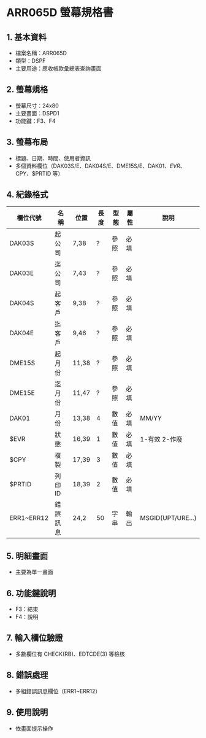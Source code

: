 # ARR065D 螢幕規格書

## 1. 基本資料
- 檔案名稱：ARR065D
- 類型：DSPF
- 主要用途：應收帳款彙總表查詢畫面

## 2. 螢幕規格
- 螢幕尺寸：24x80
- 主要畫面：DSPD1
- 功能鍵：F3、F4

## 3. 螢幕布局
- 標題、日期、時間、使用者資訊
- 多個資料欄位（DAK03S/E、DAK04S/E、DME15S/E、DAK01、$EVR、$CPY、$PRTID 等）

## 4. 紀錄格式
| 欄位代號 | 名稱 | 位置 | 長度 | 型態 | 屬性 | 說明 |
|----------|------|------|------|------|------|------|
| DAK03S   | 起公司|7,38 | ?    | 參照 | 必填 |      |
| DAK03E   | 迄公司|7,43 | ?    | 參照 | 必填 |      |
| DAK04S   | 起客戶|9,38 | ?    | 參照 | 必填 |      |
| DAK04E   | 迄客戶|9,46 | ?    | 參照 | 必填 |      |
| DME15S   | 起月份|11,38| ?    | 參照 | 必填 |      |
| DME15E   | 迄月份|11,47| ?    | 參照 | 必填 |      |
| DAK01    | 月份 |13,38| 4    | 數值 | 必填 | MM/YY |
| $EVR     | 狀態 |16,39| 1    | 數值 | 必填 | 1-有效 2-作廢 |
| $CPY     | 複製 |17,39| 3    | 數值 | 必填 |      |
| $PRTID   | 列印ID|18,39| 2    | 數值 | 必填 |      |
| ERR1~ERR12| 錯誤訊息|24,2| 50   | 字串 | 輸出 | MSGID(UPT/URE...) |

## 5. 明細畫面
- 主要為單一畫面

## 6. 功能鍵說明
- F3：結束
- F4：說明

## 7. 輸入欄位驗證
- 多數欄位有 CHECK(RB)、EDTCDE(3) 等檢核

## 8. 錯誤處理
- 多組錯誤訊息欄位（ERR1~ERR12）

## 9. 使用說明
- 依畫面提示操作 